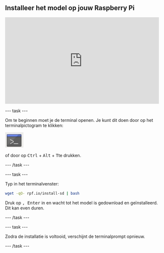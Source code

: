 ## Installeer het model op jouw Raspberry Pi

<html>
  <div style="position: relative; overflow: hidden; padding-top: 56.25%;">
    <iframe style="position: absolute; top: 0; left: 0; right: 0; width: 100%; height: 100%; border: none;" src="https://www.youtube.com/embed/p7rBtA08QWA?rel=0&cc_load_policy=1" allowfullscreen allow="accelerometer; autoplay; clipboard-write; encrypted-media; gyroscope; picture-in-picture; web-share">
    </iframe>
  </div>
</html>

--- task ---

Om te beginnen moet je de terminal openen. Je kunt dit doen door op het terminalpictogram te klikken:

![Terminal openen](images/terminal.png)

of door op <kbd>Ctrl</kbd> + <kbd>Alt</kbd> + <kbd>T</kbd>te drukken.

--- /task ---

--- task ---

Typ in het terminalvenster:

``` bash
wget -qO- rpf.io/install-sd | bash
```

Druk op <kbd>, Enter</kbd> in en wacht tot het model is gedownload en geïnstalleerd. Dit kan even duren.

--- /task ---

--- task ---

Zodra de installatie is voltooid, verschijnt de terminalprompt opnieuw.

--- /task ---
